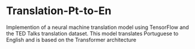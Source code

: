 # Translation-Pt-to-En
Implemention of a neural machine translation model using TensorFlow and the TED Talks translation dataset. This model translates Portuguese to English and is based on the Transformer architecture
